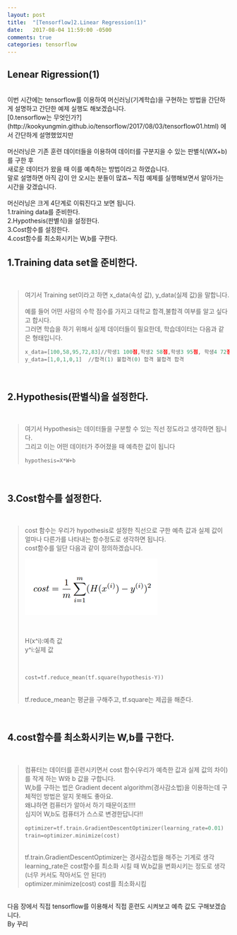```yaml
---
layout: post
title:  "[Tensorflow]2.Linear Regression(1)"
date:   2017-08-04 11:59:00 -0500
comments: true
categories: tensorflow
---
```



## Lenear Rigression(1)

<br>
이번 시간에는 tensorflow를 이용하여 머신러닝(기계학습)을 구현하는 방법을 간단하게 설명하고 간단한 예제 실행도 해보겠습니다.
<br>
[0.tensorflow는 무엇인가?](http://kookyungmin.github.io/tensorflow/2017/08/03/tensorflow01.html) 에서 간단하게 설명했었지만
<br>
<br>
머신러닝은 기존 훈련 데이터들을 이용하여 데이터를 구분지을 수 있는 판별식(WX+b)를 구한 후
<br>
새로운 데이터가 왔을 때 이를 예측하는 방법이라고 하였습니다.
<br>
말로 설명하면 아직 감이 안 오시는 분들이 많죠~ 직접 예제를 실행해보면서 알아가는 시간을 갖겠습니다.
<br>
<br>
머신러닝은 크게 4단계로 이뤄진다고 보면 됩니다.
<br>
1.training data를 준비한다.
<br>
2.Hypothesis(판별식)을 설정한다.
<br>
3.Cost함수를 설정한다.
<br>
4.cost함수를 최소화시키는 W,b를 구한다.
<br>

## 1.Training data set을 준비한다.
<br>

>여기서 Training set이라고 하면 x_data(속성 값), y_data(실제 값)을 말합니다.
><br>
><br>
>예를 들어 어떤 사람의 수학 점수를 가지고 대학교 합격,불합격 여부를 알고 싶다고 합시다.
><br>
>그러면 학습을 하기 위해서 실제 데이터들이 필요한데, 학습데이터는 다음과 같은 형태입니다.
><br>
>
>```python
>x_data=[100,58,95,72,83]//학생1 100점,학생2 58점,학생3 95점, 학생4 72점,학생5 83점
>y_data=[1,0,1,0,1]  //합격(1) 불합격(0) 합격 불합격 합격
>```

<br>

## 2.Hypothesis(판별식)을 설정한다.
<br>

>여기서 Hypothesis는 데이터들을 구분할 수 있는 직선 정도라고 생각하면 됩니다.
><br>
>그리고 이는 어떤 데이터가 주어졌을 때 예측한 값이 됩니다
><br>
>
>```python
>hypothesis=X*W+b
>```
>
<br>

## 3.Cost함수를 설정한다.

<br>

>cost 함수는 우리가 hypothesis로 설정한 직선으로 구한 예측 값과 실제 값이 얼마나 다른가를 나타내는 함수정도로 생각하면 됩니다.
><br>
>cost함수를 일단 다음과 같이 정의하겠습니다.
><br>
>
>![image](/image/tensorflow_img/cost.png)
>
><br>
>
>H(x^i):예측 값 
><br>
>y^i:실제 값  
>
><br>
>
>```python
>cost=tf.reduce_mean(tf.square(hypothesis-Y))
>```
>
><br>
>tf.reduce_mean는 평균을 구해주고, 
>tf.square는 제곱을 해준다.

<br>

## 4.cost함수를 최소화시키는 W,b를 구한다.

<br>

>컴퓨터는 데이터를 훈련시키면서 cost 함수(우리가 예측한 값과 실제 값의 차이)를 작게 하는 W와 b 값을 구합니다.
><br>
>W,b를 구하는 법은 Gradient decent algorithm(경사감소법)을 이용하는데 구체적인 방법은 알지 못해도 좋아요.
><br>
>왜냐하면 컴퓨터가 알아서 하기 때문이죠!!!!
><br> 
>심지어 W,b도 컴퓨터가 스스로 변경한답니다!!
>
>```python
>optimizer=tf.train.GradientDescentOptimizer(learning_rate=0.01)
>train=optimizer.minimize(cost)
>```
><br>
>tf.train.GradientDescentOptimizer는 경사감소법을 해주는 기계로 생각
><br>
>learning_rate은 cost함수를 최소화 시킬 때 W,b값을 변화시키는 정도로 생각 (너무 커서도 작아서도 안 된다!)
><br>
>optimizer.minimize(cost) cost를 최소화시킴

<br>
다음 장에서 직접 tensorflow를 이용해서 직접 훈련도 시켜보고 예측 값도 구해보겠습니다.
<br>
By 꾸리

